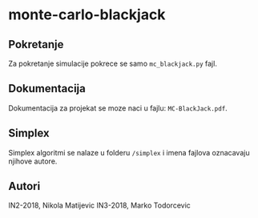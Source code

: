# monte-carlo-blackjack
## Pokretanje
Za pokretanje simulacije pokrece se samo `mc_blackjack.py` fajl. 

## Dokumentacija
Dokumentacija za projekat se moze naci u fajlu: `MC-BlackJack.pdf`.

## Simplex 
Simplex algoritmi se nalaze u folderu `/simplex` i imena fajlova oznacavaju njihove autore.

## Autori
IN2-2018, Nikola Matijevic
IN3-2018, Marko Todorcevic
